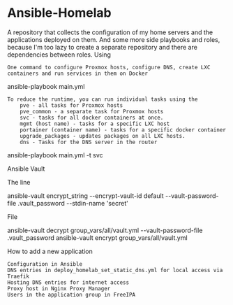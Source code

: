 # Ansible-Homelab
A repository that collects the configuration of my home servers and the applications deployed on them. And some more side playbooks and roles, because I'm too lazy to create a separate repository and there are dependencies between roles.
Using

    One command to configure Proxmox hosts, configure DNS, create LXC containers and run services in them on Docker

ansible-playbook main.yml

    To reduce the runtime, you can run individual tasks using the
        pve - all tasks for Proxmox hosts
        pve_common - a separate task for Proxmox hosts
        svc - tasks for all docker containers at once.
        mgmt (host name) - tasks for a specific LXC host
        portainer (container name) - tasks for a specific docker container
        upgrade_packages - updates packages on all LXC hosts.
        dns - Tasks for the DNS server in the router

ansible-playbook main.yml -t svc

Ansible Vault

The line

ansible-vault encrypt_string --encrypt-vault-id default --vault-password-file .vault_password --stdin-name 'secret'

File

ansible-vault decrypt group_vars/all/vault.yml --vault-password-file .vault_password
ansible-vault encrypt group_vars/all/vault.yml

How to add a new application

    Configuration in Ansible
    DNS entries in deploy_homelab_set_static_dns.yml for local access via Traefik
    Hosting DNS entries for internet access
    Proxy host in Nginx Proxy Manager
    Users in the application group in FreeIPA

